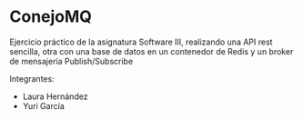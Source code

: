 # ConejoMQ
Ejercicio práctico de la asignatura Software III, realizando una API rest sencilla, otra con una base de datos en un contenedor de Redis y un broker de mensajería Publish/Subscribe

Integrantes:
- Laura Hernández
- Yuri García

